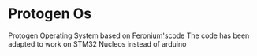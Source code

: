 
# Protogen Os
Protogen Operating System based on [Feronium's](https://twitter.com/Feronium)[code](https://drive.google.com/drive/folders/1Lg3Bc87zb9SVc_UkhNNFRUWpvKLzR5WE)
The code has been adapted to work on STM32 Nucleos instead of arduino